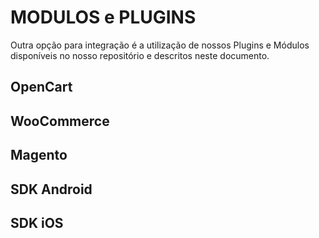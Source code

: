 MODULOS e PLUGINS
==================

Outra opção para integração é a utilização de nossos Plugins e Módulos disponíveis no nosso repositório e descritos neste documento.

OpenCart
--------

WooCommerce
-----------

Magento
-------

SDK Android
-----------

SDK iOS
-------